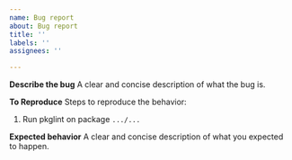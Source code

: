 ```yaml
---
name: Bug report
about: Bug report
title: ''
labels: ''
assignees: ''

---
```


**Describe the bug**
A clear and concise description of what the bug is.

**To Reproduce**
Steps to reproduce the behavior:
1. Run pkglint on package `.../...`

**Expected behavior**
A clear and concise description of what you expected to happen.
